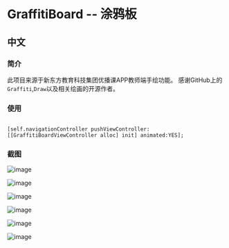 # GraffitiBoard -- 涂鸦板

## **中文**

### 简介

此项目来源于新东方教育科技集团优播课APP教师端手绘功能。
感谢GitHub上的`Graffiti`,`Draw`以及相关绘画的开源作者。

### 使用

```objc

[self.navigationController pushViewController:[[GraffitiBoardViewController alloc] init] animated:YES];

```

### 截图

![image](http://7xprgz.com1.z0.glb.clouddn.com/JessicaIMG_0511.PNG)

![image](http://7xprgz.com1.z0.glb.clouddn.com/JessicaIMG_0517.PNG)

![image](http://7xprgz.com1.z0.glb.clouddn.com/JessicaIMG_0515.PNG)

![image](http://7xprgz.com1.z0.glb.clouddn.com/JessicaIMG_0516.PNG)

![image](http://7xprgz.com1.z0.glb.clouddn.com/JessicaIMG_0512.PNG)

![image](http://7xprgz.com1.z0.glb.clouddn.com/JessicaIMG_0514.PNG)

